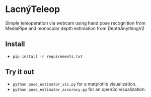 # LacnýTeleop
Simple teleoperation via webcam using hand pose recognition from MediaPipe and monocular depth estimation from DepthAnythingV2

## Install
- `pip install -r requirements.txt`

## Try it out
- `python pose_estimator_vis.py` for a matplotlib visualization.
- `python pose_estimator_accuracy.py` for an open3d visualization.